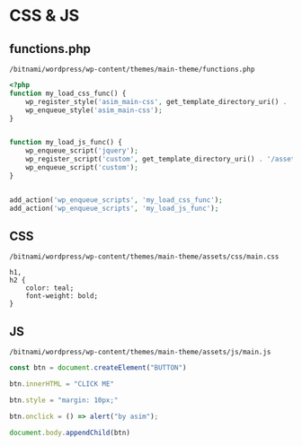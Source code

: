 # CSS & JS

## functions.php
`/bitnami/wordpress/wp-content/themes/main-theme/functions.php`
```php
<?php
function my_load_css_func() {
    wp_register_style('asim_main-css', get_template_directory_uri() . '/assets/css/main.css', array(), false, 'all' );
    wp_enqueue_style('asim_main-css');
}


function my_load_js_func() {	
    wp_enqueue_script('jquery');
    wp_register_script('custom', get_template_directory_uri() . '/assets/js/main.js', 'jquery', false, true);
    wp_enqueue_script('custom');
}


add_action('wp_enqueue_scripts', 'my_load_css_func');
add_action('wp_enqueue_scripts', 'my_load_js_func');
```


## CSS
`/bitnami/wordpress/wp-content/themes/main-theme/assets/css/main.css`
```
h1,
h2 {
    color: teal;
    font-weight: bold;
}
```


## JS
`/bitnami/wordpress/wp-content/themes/main-theme/assets/js/main.js`
```js
const btn = document.createElement("BUTTON")

btn.innerHTML = "CLICK ME"

btn.style = "margin: 10px;"

btn.onclick = () => alert("by asim");

document.body.appendChild(btn)
```
